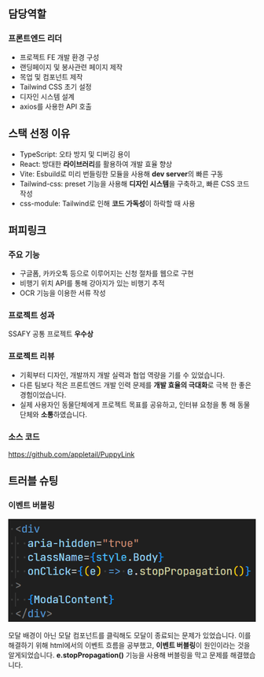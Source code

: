 ## 담당역할

### 프론트엔드 리더

- 프로젝트 FE 개발 환경 구성
- 랜딩페이지 및 봉사관련 페이지 제작
- 목업 및 컴포넌트 제작
- Tailwind CSS 초기 설정
- 디자인 시스템 설계
- axios를 사용한 API 호출

## 스택 선정 이유

- TypeScript: 오타 방지 및 디버깅 용이
- React: 방대한 **라이브러리**를 활용하여 개발 효율 향상
- Vite: Esbuild로 미리 번들링한 모듈을 사용해 **dev server**의 빠른 구동
- Tailwind-css: preset 기능을 사용해 **디자인 시스템**을 구축하고, 빠른 CSS 코드 작성
- css-module: Tailwind로 인해 **코드 가독성**이 하락할 때 사용

## 퍼피링크

### 주요 기능

- 구글폼, 카카오톡 등으로 이루어지는 신청 절차를 웹으로 구현
- 비행기 위치 API를 통해 강아지가 있는 비행기 추적
- OCR 기능을 이용한 서류 작성

### 프로젝트 성과

SSAFY 공통 프로젝트 **우수상**

### 프로젝트 리뷰

- 기획부터 디자인, 개발까지 개발 실력과 협업 역량을 기를 수 있었습니다.
- 다른 팀보다 적은 프론트엔드 개발 인력 문제를 **개발 효율의 극대화**로 극복 한 좋은 경험이었습니다.
- 실제 사용자인 동물단체에게 프로젝트 목표를 공유하고, 인터뷰 요청을 통 해 동물단체와 **소통**하였습니다.

### 소스 코드

https://github.com/appletail/PuppyLink

## 트러블 슈팅

### 이벤트 버블링

![PuppyLink1](image/Tink1.png)

모달 배경이 아닌 모달 컴포넌트를 클릭해도 모달이 종료되는 문제가 있었습니다. 이를 해결하기 위해 html에서의 이벤트 흐름을 공부했고, **이벤트 버블링**이 원인이라는 것을 알게되었습니다. **e.stopPropagation()** 기능을 사용해 버블링을 막고 문제를 해결했습니다.
